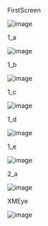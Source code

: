 FirstScreen 

![image](https://github.com/user-attachments/assets/79440d4c-74c5-4bb6-8c99-255de5f85ba0)

1_a

![image](https://github.com/user-attachments/assets/b2851b63-d865-4816-9631-36813bd9400f)

1_b

![image](https://github.com/user-attachments/assets/a15d593a-a928-49c7-b481-7017b0764d44)

1_c

![image](https://github.com/user-attachments/assets/fe1ea2bd-462a-4b4d-926d-7ad03c8fdd4c)

1_d

![image](https://github.com/user-attachments/assets/4e61dde5-b6e9-4440-9623-f013ef53bbe4)

1_e

![image](https://github.com/user-attachments/assets/c9487a7c-68f7-4df9-8fd4-3b8a3bfd5c61)

2_a

![image](https://github.com/user-attachments/assets/c93525c2-b17b-4b18-886e-e87afca6c561)

XMEye

![image](https://github.com/user-attachments/assets/acd120d3-8435-4d31-b750-c457fa454587)
